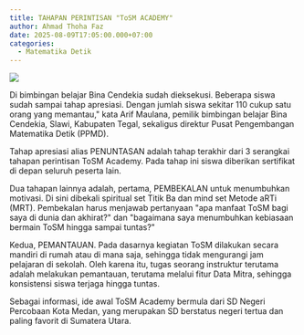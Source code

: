 ```yaml
---
title: TAHAPAN PERINTISAN "ToSM ACADEMY"
author: Ahmad Thoha Faz
date: 2025-08-09T17:05:00.000+07:00
categories:
  - Matematika Detik
---
```

![](/images/uploads/whatsapp-image-2025-08-09-at-09.59.57_30aa3983.jpg)

Di bimbingan belajar Bina Cendekia sudah dieksekusi. Beberapa siswa sudah sampai tahap apresiasi. Dengan jumlah siswa sekitar 110 cukup satu orang yang memantau," kata Arif Maulana, pemilik bimbingan belajar Bina Cendekia, Slawi, Kabupaten Tegal, sekaligus direktur Pusat Pengembangan Matematika Detik (PPMD).



Tahap apresiasi alias PENUNTASAN adalah tahap terakhir dari 3 serangkai tahapan perintisan ToSM Academy. Pada tahap ini siswa diberikan sertifikat di depan seluruh peserta lain.



Dua tahapan lainnya adalah, pertama, PEMBEKALAN untuk menumbuhkan motivasi. Di sini dibekali spiritual set Titik Ba dan mind set Metode aRTi (MRT). Pembekalan harus menjawab pertanyaan "apa manfaat ToSM bagi saya di dunia dan akhirat?" dan "bagaimana saya menumbuhkan kebiasaan bermain ToSM hingga sampai tuntas?"



Kedua, PEMANTAUAN. Pada dasarnya kegiatan ToSM dilakukan secara mandiri di rumah atau di mana saja, sehingga tidak mengurangi jam pelajaran di sekolah. Oleh karena itu, tugas seorang instruktur terutama adalah melakukan pemantauan, terutama melalui fitur Data Mitra, sehingga konsistensi siswa terjaga hingga tuntas.



Sebagai informasi, ide awal ToSM Academy bermula dari SD Negeri Percobaan Kota Medan, yang merupakan SD berstatus negeri tertua dan paling favorit di Sumatera Utara.
